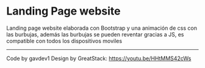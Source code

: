 # Landing Page website

Landing page website elaborada con Bootstrap y una animación de css con las burbujas, además las burbujas se pueden reventar gracias a JS, es compatible con todos los dispositivos moviles

---

Code by gavdev1
Design by GreatStack: https://youtu.be/HHtMMS42cWs